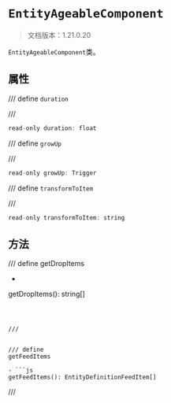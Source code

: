# `EntityAgeableComponent`

> 文档版本：1.21.0.20

`EntityAgeableComponent`类。

## 属性

/// define
`duration`


///

```js
read-only duration: float
```


/// define
`growUp`


///

```js
read-only growUp: Trigger
```


/// define
`transformToItem`


///

```js
read-only transformToItem: string
```


## 方法

/// define
getDropItems

- ```js
getDropItems(): string[]
```



///


/// define
getFeedItems

- ```js
getFeedItems(): EntityDefinitionFeedItem[]
```



///

